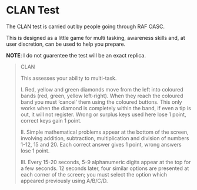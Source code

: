 CLAN Test 
=========

The CLAN test is carried out by people going through RAF OASC. 

This is designed as a little game for multi tasking, awareness skills and, at user discretion, can be used to help you prepare. 

**NOTE**:
I do not guarentee the test will be an exact replica. 

> CLAN
> 
> This assesses your ability to multi-task.
> 
> I. Red, yellow and green diamonds move from the left into coloured bands (red, green, yellow left-right). When they reach the coloured band you must ‘cancel’ them using the coloured buttons. This only works when the diamond is completely within the band, if even a tip is out, it will not register. Wrong or surplus keys used here lose 1 point, correct keys gain 1 point.
> 
> II. Simple mathematical problems appear at the bottom of the screen, involving addition, subtraction, multiplication and division of numbers 1-12, 15 and 20.
Each correct answer gives 1 point, wrong answers lose 1 point.
> 
> III. Every 15-20 seconds, 5-9 alphanumeric digits appear at the top for a few seconds. 12 seconds later, four similar options are presented at each corner of the screen; you must select the option which appeared previously using A/B/C/D.
